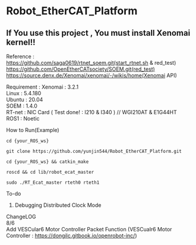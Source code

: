 # Robot_EtherCAT_Platform
## If You use this project , You must install Xenomai kernel!!

Reference :   
https://github.com/saga0619/rtnet_soem.git(start_rtnet.sh & red_test)  
https://github.com/OpenEtherCATsociety/SOEM.git(red_test)  
https://source.denx.de/Xenomai/xenomai/-/wikis/home(Xenomai API)  

Requirement : Xenomai : 3.2.1   
              Linux   : 5.4.180  
              Ubuntu  : 20.04  
              SOEM    : 1.4.0  
              RT-net  : NIC Card ( Test done! : I210 & I340 )  // WGI210AT & E1G44HT  
              ROS1    : Noetic  
              
How to Run(Example)
```
cd {your_ROS_ws}
```
```
git clone https://github.com/yunjin544/Robot_EtherCAT_Platform.git
```
```
cd {your_ROS_ws} && catkin_make
```
```
roscd && cd lib/robot_ecat_master
```
```
sudo ./RT_Ecat_master rteth0 rteth1
```
              
To-do
1. Debugging Distributed Clock Mode     

ChangeLOG  
8/6  
Add VESCular6 Motor Controller Packet Function (VESCualr6 Motor Controller : https://dongilc.gitbook.io/openrobot-inc/)  
